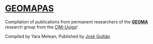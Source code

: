 # [GEOMAPAS](https://geoma-uvigo.github.io/refs-map)

Compilation of publications from permanent researchers of the **[GEOMA](https://geoma.net)** research group from the [CIM-Uvigo](https://cim.uvigo.gal)!


Compiled by Yara Melean;
Published by [José Guitián](https://jguitian.github.io/)
